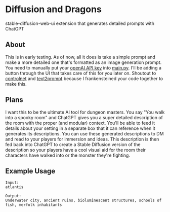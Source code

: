 # Diffusion and Dragons
stable-diffusion-web-ui extension that generates detailed prompts with ChatGPT

## About
This is in early testing. As of now, all it does is take a simple prompt and make a more detailed one that's formatted as an image generation prompt. You need to manually put your [openAI API key](https://platform.openai.com/account/api-keys) into [main.py](https://github.com/hunter-meloche/sd-diffusion-dragons/blob/fd7337df5107b2626ce4e703f7fc8089a8483665/scripts/main.py#L9). I'll be adding a button through the UI that takes care of this for you later on. Shoutout to [controlnet](https://github.com/Mikubill/sd-webui-controlnet) and [text2prompt](https://github.com/toshiaki1729/stable-diffusion-webui-text2prompt) because I frankensteined your code together to make this.

## Plans
I want this to be the ultimate AI tool for dungeon masters. You say "You walk into a spooky room" and ChatGPT gives you a super detailed description of the room with the proper (and modular) context. You'll be able to feed it details about your setting in a separate box that it can reference when it generates its descriptions. You can use these generated descriptions to DM and read to your players for immersion and ideas. This description is then fed back into ChatGPT to create a Stable Diffusion version of the description so your players have a cool visual aid for the room their characters have walked into or the monster they're fighting.

## Example Usage
```
Input:
atlantis

Output:
Underwater city, ancient ruins, bioluminescent structures, schools of fish, merfolk inhabitants
```
